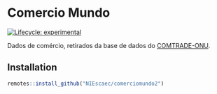 
<!-- README.md is generated from README.Rmd. Please edit that file -->

# Comercio Mundo
<!-- badges: start -->

[![Lifecycle:
experimental](https://img.shields.io/badge/lifecycle-experimental-orange.svg)](https://www.tidyverse.org/lifecycle/#experimental)
<!-- badges: end -->

Dados de comércio, retirados da base de dados do
[COMTRADE-ONU](https://comtrade.un.org/).

## Installation

``` r
remotes::install_github("NIEscaec/comerciomundo2")
```
